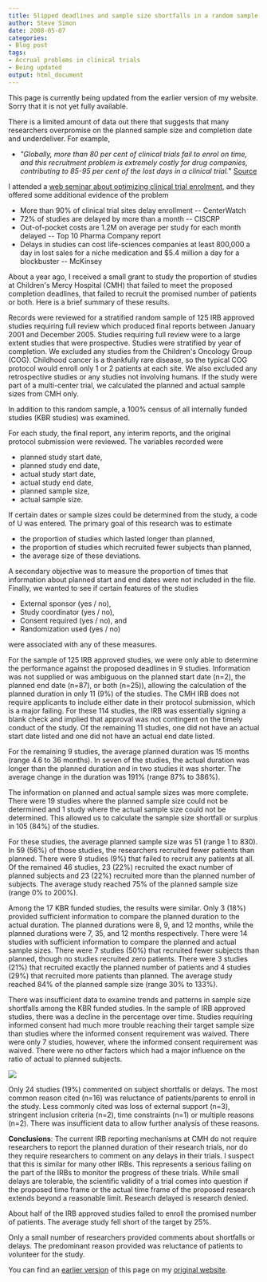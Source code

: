 ```yaml
---
title: Slipped deadlines and sample size shortfalls in a random sample of research studies
author: Steve Simon
date: 2008-05-07
categories:
- Blog post
tags:
- Accrual problems in clinical trials
- Being updated
output: html_document
---
```

This page is currently being updated from the earlier version of my website. Sorry that it is not yet fully available.

There is a limited amount of data out there that suggests that many
researchers overpromise on the planned sample size and completion date
and underdeliver. For example,

+ *"Globally, more than 80 per cent of clinical trials fail to enrol on
time, and this recruitment problem is extremely costly for drug
companies, contributing to 85-95 per cent of the lost days in a
clinical trial.*" [Source][phar1]

I attended a [web seminar about optimizing clinical trial enrolment][med1], and they offered some additional evidence of the problem

+ More than 90% of clinical trial sites delay enrollment -- CenterWatch
+ 72% of studies are delayed by more than a month -- CISCRP
+ Out-of-pocket costs are 1.2M on average per study for each month delayed -- Top 10 Pharma Company report
+ Delays in studies can cost life-sciences companies at least 800,000 a day in lost sales for a niche medication and $5.4 million a day for a blockbuster -- McKinsey

About a year ago, I received a small grant to study the proportion of studies at Children's Mercy Hospital (CMH) that failed to meet the proposed completion deadlines, that failed to recruit the promised number of patients or both. Here is a brief summary of these results.

Records were reviewed for a stratified random sample of 125 IRB approved studies requiring full review which produced final reports between January 2001 and December 2005. Studies requiring full review were to a large extent studies that were prospective. Studies were stratified by year of completion. We excluded any studies from the Children's Oncology Group (COG). Childhood cancer is a thankfully rare disease, so the typical COG protocol would enroll only 1 or 2 patients at each site. We also excluded any retrospective studies or any studies not involving humans. If the study were part of a multi-center trial, we calculated the planned and actual sample sizes from CMH only.

In addition to this random sample, a 100% census of all internally funded studies (KBR studies) was examined.

For each study, the final report, any interim reports, and the original protocol submission were reviewed. The variables recorded were

+ planned study start date,
+ planned study end date,
+ actual study start date,
+ actual study end date,
+ planned sample size,
+ actual sample size.

If certain dates or sample sizes could be determined from the study, a code of U was entered. The primary goal of this research was to estimate

+ the proportion of studies which lasted longer than planned,
+ the proportion of studies which recruited fewer subjects than planned,
+ the average size of these deviations.

A secondary objective was to measure the proportion of times that information about planned start and end dates were not included in the file. Finally, we wanted to see if certain features of the studies

+ External sponsor (yes / no),
+ Study coordinator (yes / no),
+ Consent required (yes / no), and
+ Randomization used (yes / no)

were associated with any of these measures.

For the sample of 125 IRB approved studies, we were only able to determine the performance against the proposed deadlines in 9 studies. Information was not supplied or was ambiguous on the planned start date (n=2), the planned end date (n=87), or both (n=25)), allowing the calculation of the planned duration in only 11 (9%) of the studies.   The CMH IRB does not require applicants to include either date in their protocol submission, which is a major failing. For these 114 studies, the IRB was essentially signing a blank check and implied that approval was not contingent on the timely conduct of the study. Of the remaining 11 studies, one did not have an actual start date listed and one did not have an actual end date listed.

For the remaining 9 studies, the average planned duration was 15 months (range 4.6 to 36 months). In seven of the studies, the actual duration was longer than the planned duration and in two studies it was shorter. The average change in the duration was 191% (range 87% to 386%).

The information on planned and actual sample sizes was more complete. There were 19 studies where the planned sample size could not be determined and 1 study where the actual sample size could not be determined. This allowed us to calculate the sample size shortfall or surplus in 105 (84%) of the studies.

For these studies, the average planned sample size was 51 (range 1 to 830). In 59 (56%) of those studies, the researchers recruited fewer patients than planned. There were 9 studies (9%) that failed to recruit any patients at all. Of the remained 46 studies, 23 (22%) recruited the exact number of planned subjects and 23 (22%) recruited more than the planned number of subjects. The average study reached 75% of the planned sample size (range 0% to 200%).

Among the 17 KBR funded studies, the results were similar. Only 3 (18%) provided sufficient information to compare the planned duration to the actual duration. The planned durations were 8, 9, and 12 months, while the planned durations were 7, 35, and 12 months respectively. There were 14 studies with sufficient information to compare the planned and actual sample sizes. There were 7 studies (50%) that recruited fewer subjects than planned, though no studies recruited zero patients. There were 3 studies (21%) that recruited exactly the planned number of patients and 4 studies (29%) that recruited more patients than planned. The average study reached 84% of the planned sample size (range 30% to 133%).

There was insufficient data to examine trends and patterns in sample size shortfalls among the KBR funded studies. In the sample of IRB approved studies, there was a decline in the percentage over time. Studies requiring informed consent had much more trouble reaching their target sample size than studies where the informed consent requirement was waived. There were only 7 studies, however, where the informed consent requirement was waived.   There were no other factors which had a major influence on the ratio of actual to planned subjects.  

![](http://www.pmean.com/new-images/08/SlippedDeadlines-0801.gif)

Only 24 studies (19%) commented on subject shortfalls or delays. The most common reason cited (n=16) was reluctance of patients/parents to enroll in the study. Less commonly cited was loss of external support (n=3), stringent inclusion criteria (n=2), time constraints (n=1) or multiple reasons (n=2). There was insufficient data to allow further analysis of these reasons.

**Conclusions**: The current IRB reporting mechanisms at CMH do not require researchers to report the planned duration of their research trials, nor do they require researchers to comment on any delays in their trials. I suspect that this is similar for many other IRBs. This represents a serious failing on the part of the IRBs to monitor the progress of these trials. While small delays are tolerable, the scientific validity of a trial comes into question if the proposed time frame or the actual time frame of the proposed research extends beyond a reasonable limit. Research delayed is research denied.

About half of the IRB approved studies failed to enroll the promised number of patients. The average study fell short of the target by 25%.

Only a small number of researchers provided comments about shortfalls or delays. The predominant reason provided was reluctance of patients to volunteer for the study.

You can find an [earlier version][sim1] of this page on my [original website][sim2].

[sim1]: http://www.pmean.com/08/SlippedDeadlines.html
[sim2]: http://www.pmean.com/original_site.html

[med1]: http://www.medconference.net/predictability2
[phar1]: http://www.in-pharmatechnologist.com/news/ng.asp?n=68150-chiltern-india-cost-clinical-trial-regulatory